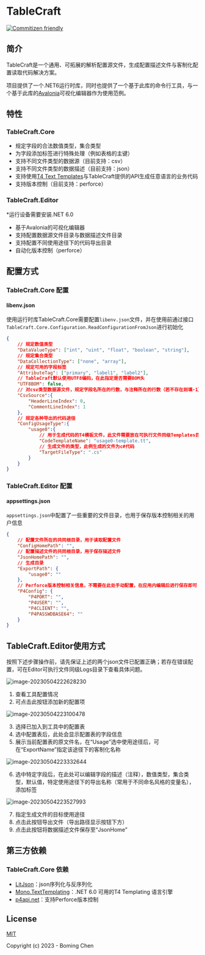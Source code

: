 # TableCraft

[![Commitizen friendly](https://img.shields.io/badge/commitizen-friendly-brightgreen.svg)](http://commitizen.github.io/cz-cli/)

## 简介

TableCraft是一个通用、可拓展的解析配置源文件，生成配置描述文件与客制化配置读取代码解决方案。

项目提供了一个.NET6运行时库，同时也提供了一个基于此库的命令行工具，与一个基于此库的[Avalonia](https://avaloniaui.net/)可视化编辑器作为使用范例。

## 特性

### TableCraft.Core

* 规定字段的合法数值类型，集合类型
* 为字段添加标签进行特殊处理（例如表格的主键）
* 支持不同文件类型的数据源（目前支持：csv）
* 支持不同文件类型的数据描述（目前支持：json）
* 支持使用[T4 Text Templates](https://learn.microsoft.com/en-us/visualstudio/modeling/code-generation-and-t4-text-templates?view=vs-2022)与TableCraft提供的API生成任意语言的业务代码
* 支持版本控制（目前支持：perforce）

### TableCraft.Editor

*运行设备需要安装.NET 6.0

* 基于Avalonia的可视化编辑器
* 支持配置数据源文件目录与数据描述文件目录
* 支持配置不同使用途径下的代码导出目录
* 自动化版本控制（perforce）

## 配置方式

### TableCraft.Core 配置

#### libenv.json

使用运行时库TableCraft.Core需要配置`libenv.json`文件，并在使用前通过接口`TableCraft.Core.Configuration.ReadConfigurationFromJson`进行初始化

```json
{
    // 规定数值类型
    "DataValueType": ["int", "uint", "float", "boolean", "string"],
    // 规定集合类型
    "DataCollectionType": ["none", "array"],
    // 规定可用的字段标签
    "AttributeTag": ["primary", "label1", "label2"],
    // TableCraft默认使用UTF8编码，在此指定是否需要BOM头
    "UTF8BOM": false,
    // 对csv类型数据源文件，规定字段名所在的行数，与注释所在的行数（若不存在则填-1）
    "CsvSource":{
        "HeaderLineIndex": 0,
        "CommentLineIndex": 1
    },
    // 规定各种导出的代码途径
    "ConfigUsageType":{
        "usage0":{
            // 用于生成代码的T4模板文件，此文件需要放在可执行文件同级Templates目录下
            "CodeTemplateName": "usage0-template.tt",
            // 生成文件的类型，此例生成的文件为c#代码
            "TargetFileType": ".cs"
        }
    }
}
```

### TableCraft.Editor 配置

#### appsettings.json

`appsettings.json`中配置了一些重要的文件目录，也用于保存版本控制相关的用户信息

```json
{
    // 配置文件所在的共同根目录，用于读取配置文件
    "ConfigHomePath": "",
    // 配置描述文件的共同根目录，用于保存描述文件
    "JsonHomePath": "",
    // 生成目录
    "ExportPath": {
        "usage0": ""
    },
    // Perforce版本控制相关信息，不需要在此处手动配置，在应用内编辑后进行保存即可
    "P4Config": {
        "P4PORT": "",
        "P4USER": "",
        "P4CLIENT": "",
        "P4PASSWDBASE64": ""
    }
}
```

## TableCraft.Editor使用方式

按照下述步骤操作前，请先保证上述的两个json文件已配置正确；若存在错误配置，可在Editor可执行文件同级Logs目录下查看具体问题。

![image-20230504222628230](https://s2.loli.net/2023/05/04/oFwejhrCAliOXpc.png)

1. 查看工具配置情况
2. 可点击此按钮添加新的配置项

![image-20230504223100478](https://s2.loli.net/2023/05/04/cuHms6nqNBZSr7X.png)

3. 选择已加入到工具中的配置表
4. 选中配置表后，此处会显示配置表的字段信息
5. 展示当前配置表的原文件名，在“Usage”选中使用途径后，可在“ExportName”指定该途径下的客制化名称

![image-20230504223332644](https://s2.loli.net/2023/05/04/J8R2q1uhjpsDGoz.png)

6. 选中特定字段后，在此处可以编辑字段的描述（注释），数值类型，集合类型，默认值，特定使用途径下的导出名称（常用于不同命名风格的变量名），添加标签

![image-20230504223527993](https://s2.loli.net/2023/05/04/dB7HRi2McZmFx39.png)

7. 指定生成文件的目标使用途径
8. 点击此按钮导出文件（导出路径显示按钮下方）
9. 点击此按钮将数据描述文件保存至“JsonHome”

## 第三方依赖

### TableCraft.Core 依赖

* [LitJson](https://github.com/LitJSON/litjson)：json序列化与反序列化
* [Mono.TextTemplating](https://github.com/mono/t4)：.NET 6.0 可用的T4 Templating 语言引擎
* [p4api.net](https://www.nuget.org/packages/p4api.net)：支持Perforce版本控制

## License

[MIT](http://opensource.org/licenses/MIT)

Copyright (c) 2023 - Boming Chen